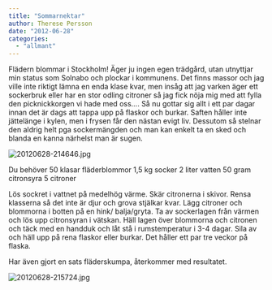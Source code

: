 ```yaml
---
title: "Sommarnektar"
author: Therese Persson
date: "2012-06-28"
categories: 
  - "allmant"
---
```


Flädern blommar i Stockholm! Äger ju ingen egen trädgård, utan utnyttjar min status som Solnabo och plockar i kommunens. Det finns massor och jag ville inte riktigt lämna en enda klase kvar, men insåg att jag varken äger ett sockerbruk eller har en stor odling citroner så jag fick nöja mig med att fylla den picknickkorgen vi hade med oss.... Så nu gottar sig allt i ett par dagar innan det är dags att tappa upp på flaskor och burkar. Saften håller inte jättelänge i kylen, men i frysen får den nästan evigt liv. Dessutom så stelnar den aldrig helt pga sockermängden och man kan enkelt ta en sked och blanda en kanna närhelst man är sugen.

  
  
![20120628-214646.jpg](/static/img/20120628-214646.jpg)

Du behöver 50 klasar fläderblommor 1,5 kg socker 2 liter vatten 50 gram citronsyra 5 citroner

Lös sockret i vattnet på medelhög värme. Skär citronerna i skivor. Rensa klasserna så det inte är djur och grova stjälkar kvar. Lägg citroner och blommorna i botten på en hink/ balja/gryta. Ta av sockerlagen från värmen och lös upp citronsyran i vätskan. Häll lagen över blommorna och citronen och täck med en handduk och låt stå i rumstemperatur i 3-4 dagar. Sila av och häll upp på rena flaskor eller burkar. Det håller ett par tre veckor på flaska.

Har även gjort en sats fläderskumpa, återkommer med resultatet.  
  
![20120628-215724.jpg](/static/img/20120628-215724.jpg)
